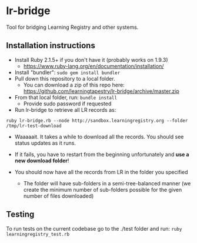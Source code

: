 # lr-bridge
Tool for bridging Learning Registry and other systems.

## Installation instructions
* Install Ruby 2.1.5+ if you don't have it (probably works on 1.9.3)
  * https://www.ruby-lang.org/en/documentation/installation/
* Install "bundler": `sudo gem install bundler`
* Pull down this repository to a local folder.
  * You can download a zip of this repo here: https://github.com/learningtapestry/lr-bridge/archive/master.zip
* From that local folder, run: `bundle install`
  * Provide sudo password if requested
* Run lr-bridge to retrieve all LR records as:
```
ruby lr-bridge.rb --node http://sandbox.learningregistry.org --folder /tmp/lr-test-download
```
  * Waaaaait. It takes a while to download all the records. You should see status updates as it runs.
  * If it fails, you have to restart from the beginning unfortunately and **use a new download folder**!

* You should now have all the records from LR in the folder you specified
  * The folder will have sub-folders in a semi-tree-balanced manner (we create the minimum number of sub-folders possible for the given number of files downloaded)

## Testing
To run tests on the current codebase go to the ./test folder and run:
`ruby learningregistry_test.rb`